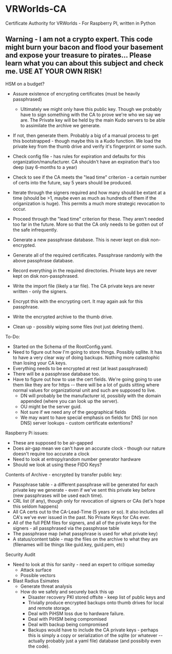 # VRWorlds-CA
Certificate Authority for VRWorlds - For Raspberry PI, written in Python

## Warning - I am not a crypto expert.  This code might burn your bacon and flood your basement and expose your treasure to pirates...  Please learn what you can about this subject and check me.  USE AT YOUR OWN RISK!

HSM on a budget?

 * Assure existence of encrypting certificates (must be heavily passphrased) 
   *  Ultimately we might only have this public key.  Though we probably have to sign something with the CA to prove we're who we say we are.   The Private key will be held by the main Kudo servers to be able to assimilate the archive we generate.
* If not, then generate them.  Probably a big of a manual process to get this bootstrapped - though maybe this is a Kudo function.  We load the private key from the thumb drive and verify it's fingerprint or some such.

* Check config file - has rules for expiration and defaults for this organization/manufacturer.   CA shouldn't have an expiration that's too deep (say 6-months to a year)
* Check to see if the CA meets the "lead time" criterion - a certain number of certs into the future, say 5 years should be produced.
* Iterate through the signers required and how many should be extant at a time (should be >1, maybe even as much as hundreds of them if the origanization is huge).  This permits a much more strategic revocation to occur.
* Proceed through the "lead time" criterion for these.  They aren't needed too far in the future.  More so that the CA only needs to be gotten out of the safe infrequently.
* Generate a new passphrase database.  This is never kept on disk non-encrypted.
* Generate all of the required certificates.   Passphrase randomly with the above passphrase database.
* Record everything in the required directories.   Private keys are never kept on disk non-passphrased.
* Write the import file (likely a tar file).  The CA private keys are never written - only the signers.
* Encrypt this with the encrypting cert.  It may again ask for this passphrase.
* Write the encrypted archive to the thumb drive.
* Clean up - possibly wiping some files (not just deleting them).

To-Do:
* Started on the Schema of the RootConfig.yaml.
* Need to figure out how I'm going to store things.   Possibly sqllite.   It has to have a very clear way of doing backups.  Nothing more catastophic than losing your CA keys.  
* Everything needs to be encrypted at rest (at least passphrased)
* There will be a passphrase database too.
* Have to figure out how to use the cert fields.  We're going going to use them like they are for https -- there will be a lot of guids sitting where normal values for organizational unit and such are supposed to live.  
  * DN will probably be the manufacturer id, possibily with the domain appended (where you can look up the server).  
  * OU might be the server guid.
  * Not sure if we need any of the geographical fields
  * We may want to have special emphasis on fields for DNS (or non DNS) server lookups - custom certificate extentions?

Raspberry Pi issues:
* These are supposed to be air-gapped
* Does air-gap mean we can't have an accurate clock - though our nature doesn't require too accurate a clock
* Need to look at entropy/random number generator hardware
* Should we look at using these FIDO Keys?

Contents of Archive - encrypted by transfer public key:
* Passphrase table - a different passphrase will be generated for each private key we generate - even if we've sent this private key before (new passphrases will be used each time).
* CRL list (if any), though only for revocation of signers or CAs (let's hope this seldom happens)
* All CA certs out to the CA-Lead-Time (5 years or so).  It also includes all CA's we've ever issued in the past.  No Private Keys for CAs ever.
* All of the full PEM files for signers, and all of the private keys for the signers - all passphrased via the passphrase table
* The passphrase map (what passphrase is used for what private key)
* A status/content table - map the files on the archive to what they are (filenames will be things like guid.key, guid.pem, etc)

Security Audit
* Need to look at this for sanity - need an expert to critique someday
  * Attack surface
  * Possible vectors
* Blast Radius Esimates
  * Generate threat analysis
  * How do we safely and securely back this up
    * Disaster recovery PKI stored offsite - keep list of public keys and
    * Trivially produce encrypted backups onto thumb drives for local and remote storage.   
    * Deal with PiHSM loss due to hardware failure.
    * Deal with PiHSM being compromised
    * Deal with backup being compromised
    * Backups would have to include the CA private keys - perhaps this is simply a copy or serialization of the sqlite (or whatever -- actually probably just a yaml file) database (and possibily even the code).